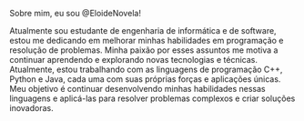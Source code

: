 Sobre mim, eu sou @EloideNovela!

Atualmente sou estudante de engenharia de informática e de software, estou me dedicando em melhorar minhas habilidades em programação e resolução de problemas. Minha paixão por esses assuntos me motiva a continuar aprendendo e explorando novas tecnologias e técnicas. Atualmente, estou trabalhando com as linguagens de programação C++, Python e Java, cada uma com suas próprias forças e aplicações únicas. Meu objetivo é continuar desenvolvendo minhas habilidades nessas linguagens e aplicá-las para resolver problemas complexos e criar soluções inovadoras.
